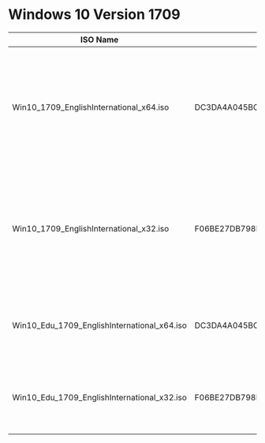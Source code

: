 # Windows 10 Version 1709

|ISO Name|SHA256|Language|Architecture|Editions|
|---|---|---|---|---|
|Win10_1709_EnglishInternational_x64.iso|DC3DA4A045BC9CA8B4DA43EA922E68DCDAEF7CAA73C4677F965A10A2C945C251|English (UK)|64 Bit|Windows 10 Home<br>Windows 10 Home SL<br>Windows 10 Pro<br>Windows 10 Home N<br>Windows 10 Pro N|
|Win10_1709_EnglishInternational_x32.iso|F06BE27DB798DD79D6FCBF881FEE0F1156B0E540C8101EB94F76E65EC50CEC60|English (UK)|64 Bit|Windows 10 Home<br>Windows 10 Home SL<br>Windows 10 Pro<br>Windows 10 Home N<br>Windows 10 Pro N|
|Win10_Edu_1709_EnglishInternational_x64.iso|DC3DA4A045BC9CA8B4DA43EA922E68DCDAEF7CAA73C4677F965A10A2C945C251|English (UK)|64 Bit|Windows 10 Education<br>Windows 10 Education N|
|Win10_Edu_1709_EnglishInternational_x32.iso|F06BE27DB798DD79D6FCBF881FEE0F1156B0E540C8101EB94F76E65EC50CEC60|English (UK)|64 Bit|Windows 10 Education<br>Windows 10 Education N|
